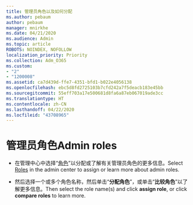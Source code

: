 ```yaml
---
title: 管理员角色以及如何分配
ms.author: pebaum
author: pebaum
manager: mnirkhe
ms.date: 04/21/2020
ms.audience: Admin
ms.topic: article
ROBOTS: NOINDEX, NOFOLLOW
localization_priority: Priority
ms.collection: Adm_O365
ms.custom:
- "2"
- "1200008"
ms.assetid: ca7d439d-ffe7-4351-bfd1-b022e4056138
ms.openlocfilehash: ebc5d8fd2725103b7cfd242a7f5deacb183e45bb
ms.sourcegitcommit: 55eff703a17e500681d8fa6a87eb067019ade3cc
ms.translationtype: HT
ms.contentlocale: zh-CN
ms.lasthandoff: 04/22/2020
ms.locfileid: "43708965"
---
```

# <a name="admin-roles"></a><span data-ttu-id="c0024-102">管理员角色</span><span class="sxs-lookup"><span data-stu-id="c0024-102">Admin roles</span></span>

- <span data-ttu-id="c0024-103">在管理中心中选择“[角色](https://admin.microsoft.com/Adminportal/Home#/roles)”以分配或了解有关管理员角色的更多信息。</span><span class="sxs-lookup"><span data-stu-id="c0024-103">Select [Roles](https://admin.microsoft.com/Adminportal/Home#/roles) in the admin center to assign or learn more about admin roles.</span></span>

- <span data-ttu-id="c0024-104">然后选择一个或多个角色名称，然后单击“**分配角色**”，或单击“**比较角色**”以了解更多信息。</span><span class="sxs-lookup"><span data-stu-id="c0024-104">Then select the role name(s) and click **assign role**, or click **compare roles** to learn more.</span></span>

